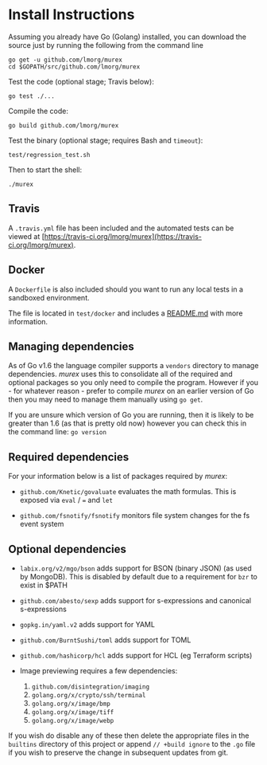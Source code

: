# Install Instructions

Assuming you already have Go (Golang) installed, you can download the
source just by running the following from the command line

    go get -u github.com/lmorg/murex
    cd $GOPATH/src/github.com/lmorg/murex

Test the code (optional stage; Travis below):

    go test ./...

Compile the code:

    go build github.com/lmorg/murex

Test the binary (optional stage; requires Bash and `timeout`):

    test/regression_test.sh

Then to start the shell:

    ./murex

## Travis

A `.travis.yml` file has been included and the automated tests can be
viewed at [https://travis-ci.org/lmorg/murex](https://travis-ci.org/lmorg/murex).

## Docker

A `Dockerfile` is also included should you want to run any local tests in
a sandboxed environment.

The file is located in `test/docker` and includes a [README.md](test/docker/README.md)
with more information.

## Managing dependencies

As of Go v1.6 the language compiler supports a `vendors` directory to
manage dependencies. _murex_ uses this to consolidate all of the required
and optional packages so you only need to compile the program. However
if you - for whatever reason - prefer to compile _murex_ on an earlier
version of Go then you may need to manage them manually using `go get`.

If you are unsure which version of Go you are running, then it is likely
to be greater than 1.6 (as that is pretty old now) however you can check
this in the command line: `go version`

## Required dependencies

For your information below is a list of packages required by _murex_:

* `github.com/Knetic/govaluate` evaluates the math formulas. This is
exposed via `eval` / `=` and `let`

* `github.com/fsnotify/fsnotify` monitors file system changes for the fs
event system

## Optional dependencies

* `labix.org/v2/mgo/bson`  adds support for BSON (binary JSON) (as used
by MongoDB). This is disabled by default due to a requirement for `bzr`
to exist in $PATH

* `github.com/abesto/sexp` adds support for s-expressions and canonical
s-expressions

* `gopkg.in/yaml.v2` adds support for YAML

* `github.com/BurntSushi/toml` adds support for TOML

* `github.com/hashicorp/hcl` adds support for HCL (eg Terraform scripts)

* Image previewing requires a few dependencies:

    1. `github.com/disintegration/imaging`
    2. `golang.org/x/crypto/ssh/terminal`
    3. `golang.org/x/image/bmp`
    4. `golang.org/x/image/tiff`
    5. `golang.org/x/image/webp`

If you wish do disable any of these then delete the appropriate files in
the `builtins` directory of this project or append `// +build ignore` to
the `.go` file if you wish to preserve the change in subsequent updates
from git.
